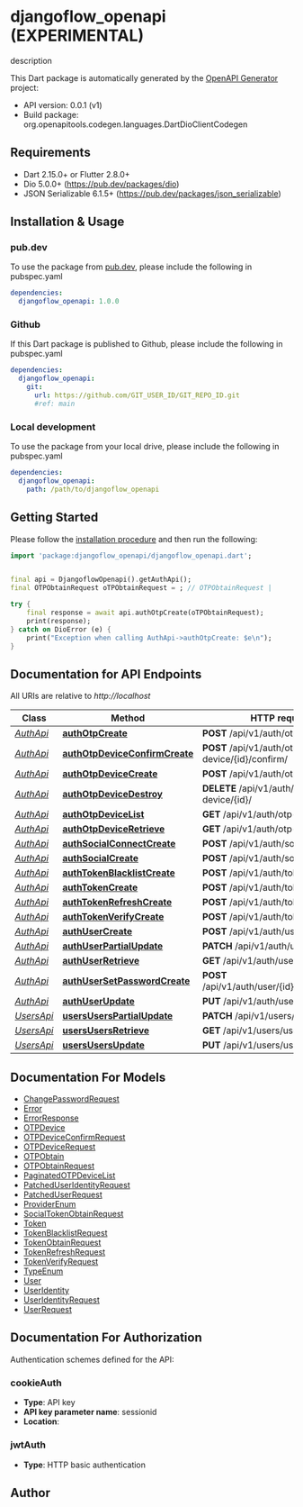 # djangoflow_openapi (EXPERIMENTAL)
description

This Dart package is automatically generated by the [OpenAPI Generator](https://openapi-generator.tech) project:

- API version: 0.0.1 (v1)
- Build package: org.openapitools.codegen.languages.DartDioClientCodegen

## Requirements

* Dart 2.15.0+ or Flutter 2.8.0+
* Dio 5.0.0+ (https://pub.dev/packages/dio)
* JSON Serializable 6.1.5+ (https://pub.dev/packages/json_serializable)

## Installation & Usage

### pub.dev
To use the package from [pub.dev](https://pub.dev), please include the following in pubspec.yaml
```yaml
dependencies:
  djangoflow_openapi: 1.0.0
```

### Github
If this Dart package is published to Github, please include the following in pubspec.yaml
```yaml
dependencies:
  djangoflow_openapi:
    git:
      url: https://github.com/GIT_USER_ID/GIT_REPO_ID.git
      #ref: main
```

### Local development
To use the package from your local drive, please include the following in pubspec.yaml
```yaml
dependencies:
  djangoflow_openapi:
    path: /path/to/djangoflow_openapi
```

## Getting Started

Please follow the [installation procedure](#installation--usage) and then run the following:

```dart
import 'package:djangoflow_openapi/djangoflow_openapi.dart';


final api = DjangoflowOpenapi().getAuthApi();
final OTPObtainRequest oTPObtainRequest = ; // OTPObtainRequest | 

try {
    final response = await api.authOtpCreate(oTPObtainRequest);
    print(response);
} catch on DioError (e) {
    print("Exception when calling AuthApi->authOtpCreate: $e\n");
}

```

## Documentation for API Endpoints

All URIs are relative to *http://localhost*

Class | Method | HTTP request | Description
------------ | ------------- | ------------- | -------------
[*AuthApi*](doc/AuthApi.md) | [**authOtpCreate**](doc/AuthApi.md#authotpcreate) | **POST** /api/v1/auth/otp/ | 
[*AuthApi*](doc/AuthApi.md) | [**authOtpDeviceConfirmCreate**](doc/AuthApi.md#authotpdeviceconfirmcreate) | **POST** /api/v1/auth/otp-device/{id}/confirm/ | 
[*AuthApi*](doc/AuthApi.md) | [**authOtpDeviceCreate**](doc/AuthApi.md#authotpdevicecreate) | **POST** /api/v1/auth/otp-device/ | 
[*AuthApi*](doc/AuthApi.md) | [**authOtpDeviceDestroy**](doc/AuthApi.md#authotpdevicedestroy) | **DELETE** /api/v1/auth/otp-device/{id}/ | 
[*AuthApi*](doc/AuthApi.md) | [**authOtpDeviceList**](doc/AuthApi.md#authotpdevicelist) | **GET** /api/v1/auth/otp-device/ | 
[*AuthApi*](doc/AuthApi.md) | [**authOtpDeviceRetrieve**](doc/AuthApi.md#authotpdeviceretrieve) | **GET** /api/v1/auth/otp-device/{id}/ | 
[*AuthApi*](doc/AuthApi.md) | [**authSocialConnectCreate**](doc/AuthApi.md#authsocialconnectcreate) | **POST** /api/v1/auth/social/connect/ | 
[*AuthApi*](doc/AuthApi.md) | [**authSocialCreate**](doc/AuthApi.md#authsocialcreate) | **POST** /api/v1/auth/social/ | 
[*AuthApi*](doc/AuthApi.md) | [**authTokenBlacklistCreate**](doc/AuthApi.md#authtokenblacklistcreate) | **POST** /api/v1/auth/token/blacklist/ | 
[*AuthApi*](doc/AuthApi.md) | [**authTokenCreate**](doc/AuthApi.md#authtokencreate) | **POST** /api/v1/auth/token/ | 
[*AuthApi*](doc/AuthApi.md) | [**authTokenRefreshCreate**](doc/AuthApi.md#authtokenrefreshcreate) | **POST** /api/v1/auth/token/refresh/ | 
[*AuthApi*](doc/AuthApi.md) | [**authTokenVerifyCreate**](doc/AuthApi.md#authtokenverifycreate) | **POST** /api/v1/auth/token/verify/ | 
[*AuthApi*](doc/AuthApi.md) | [**authUserCreate**](doc/AuthApi.md#authusercreate) | **POST** /api/v1/auth/user/ | 
[*AuthApi*](doc/AuthApi.md) | [**authUserPartialUpdate**](doc/AuthApi.md#authuserpartialupdate) | **PATCH** /api/v1/auth/user/{id}/ | 
[*AuthApi*](doc/AuthApi.md) | [**authUserRetrieve**](doc/AuthApi.md#authuserretrieve) | **GET** /api/v1/auth/user/{id}/ | 
[*AuthApi*](doc/AuthApi.md) | [**authUserSetPasswordCreate**](doc/AuthApi.md#authusersetpasswordcreate) | **POST** /api/v1/auth/user/{id}/set_password/ | 
[*AuthApi*](doc/AuthApi.md) | [**authUserUpdate**](doc/AuthApi.md#authuserupdate) | **PUT** /api/v1/auth/user/{id}/ | 
[*UsersApi*](doc/UsersApi.md) | [**usersUsersPartialUpdate**](doc/UsersApi.md#usersuserspartialupdate) | **PATCH** /api/v1/users/users/{id}/ | 
[*UsersApi*](doc/UsersApi.md) | [**usersUsersRetrieve**](doc/UsersApi.md#usersusersretrieve) | **GET** /api/v1/users/users/{id}/ | 
[*UsersApi*](doc/UsersApi.md) | [**usersUsersUpdate**](doc/UsersApi.md#usersusersupdate) | **PUT** /api/v1/users/users/{id}/ | 


## Documentation For Models

 - [ChangePasswordRequest](doc/ChangePasswordRequest.md)
 - [Error](doc/Error.md)
 - [ErrorResponse](doc/ErrorResponse.md)
 - [OTPDevice](doc/OTPDevice.md)
 - [OTPDeviceConfirmRequest](doc/OTPDeviceConfirmRequest.md)
 - [OTPDeviceRequest](doc/OTPDeviceRequest.md)
 - [OTPObtain](doc/OTPObtain.md)
 - [OTPObtainRequest](doc/OTPObtainRequest.md)
 - [PaginatedOTPDeviceList](doc/PaginatedOTPDeviceList.md)
 - [PatchedUserIdentityRequest](doc/PatchedUserIdentityRequest.md)
 - [PatchedUserRequest](doc/PatchedUserRequest.md)
 - [ProviderEnum](doc/ProviderEnum.md)
 - [SocialTokenObtainRequest](doc/SocialTokenObtainRequest.md)
 - [Token](doc/Token.md)
 - [TokenBlacklistRequest](doc/TokenBlacklistRequest.md)
 - [TokenObtainRequest](doc/TokenObtainRequest.md)
 - [TokenRefreshRequest](doc/TokenRefreshRequest.md)
 - [TokenVerifyRequest](doc/TokenVerifyRequest.md)
 - [TypeEnum](doc/TypeEnum.md)
 - [User](doc/User.md)
 - [UserIdentity](doc/UserIdentity.md)
 - [UserIdentityRequest](doc/UserIdentityRequest.md)
 - [UserRequest](doc/UserRequest.md)


## Documentation For Authorization


Authentication schemes defined for the API:
### cookieAuth

- **Type**: API key
- **API key parameter name**: sessionid
- **Location**: 

### jwtAuth

- **Type**: HTTP basic authentication


## Author



